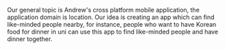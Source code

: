 
Our general topic is Andrew's cross platform mobile application, the application domain is location. 
Our idea is creating an app which can find like-minded people nearby, for instance, people who want to have Korean food for dinner in uni can use this app to find like-minded people and have dinner together.

